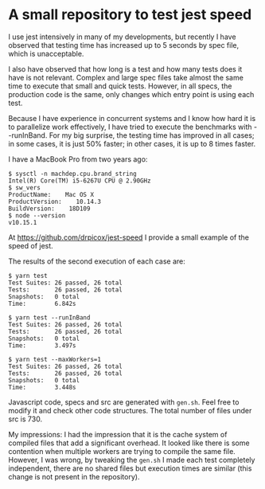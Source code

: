 A small repository to test jest speed
=====================================

I use jest intensively in many of my developments, but recently I have observed that testing time has increased up to 5 seconds by spec file, which is unacceptable. 

I also have observed that how long is a test and how many tests does it have is not relevant. Complex and large spec files take almost the same time to execute that small and quick tests. However, in all specs, the production code is the same, only changes which entry point is using each test.

Because I have experience in concurrent systems and I know how hard it is to parallelize work effectively, I have tried to execute the benchmarks with --runInBand. For my big surprise, the testing time has improved in all cases; in some cases, it is just 50% faster; in other cases, it is up to 8 times faster.

I have a MacBook Pro from two years ago:

```
$ sysctl -n machdep.cpu.brand_string
Intel(R) Core(TM) i5-6267U CPU @ 2.90GHz
$ sw_vers
ProductName:    Mac OS X
ProductVersion:    10.14.3
BuildVersion:    18D109
$ node --version
v10.15.1
```

At https://github.com/drpicox/jest-speed I provide a small example of the speed of jest. 

The results of the second execution of each case are:

```
$ yarn test
Test Suites: 26 passed, 26 total
Tests:       26 passed, 26 total
Snapshots:   0 total
Time:        6.842s
``` 

```
$ yarn test --runInBand
Test Suites: 26 passed, 26 total
Tests:       26 passed, 26 total
Snapshots:   0 total
Time:        3.497s
```

```
$ yarn test --maxWorkers=1
Test Suites: 26 passed, 26 total
Tests:       26 passed, 26 total
Snapshots:   0 total
Time:        3.448s
```

Javascript code, specs and src are generated with `gen.sh`.
Feel free to modify it and check other code structures.
The total number of files under src is 730.

My impressions: I had the impression that it is the cache system of compiled files that add a significant overhead. It looked like there is some contention when multiple workers are trying to compile the same file. However, I was wrong, by tweaking the `gen.sh` I made each test completely independent, there are no shared files but execution times are similar (this change is not present in the repository).
